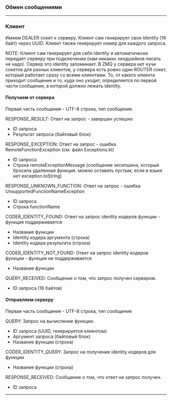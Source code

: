 ### Обмен сообщениями

----

### Клиент

Имеем DEALER сокет к серверу.
Клиент сам генерирует свое identity (16 байт) через UUID.
Клиент также генерирует номер для каждого запроса.

NOTE: Клиент сам генерирует для себя identity и автоматически передает серверу при подключении 
(нам никаких хендшейков писать не надо).
Сервер это identity запоминает.
В ZMQ у сервера нет кучи сокетов для разных клиентов, у сервера есть ровно один ROUTER сокет,
который работает сразу со всеми клиентами.
То, от какого клиента приходит сообщение и то, куда оно уходит,
определяется по первой части сообщения, в которой должно лежать identity.

#### Получаем от сервера

Первая часть сообщения - UTF-8 строка, тип сообщения.

RESPONSE_RESULT: Ответ на запрос - завершен успешно

 - ID запроса
 - Результат запроса (байтовый блок)
 
RESPONSE_EXCEPTION: Ответ на запрос - ошибка RemoteFunctionException (см. файл Exceptions.kt)

- ID запроса
- Строка remoteExceptionMessage (сообщение эксепшена, который бросила удаленная функция. можно оставить пустым, если в языке нет exception.toString)

RESPONSE_UNKNOWN_FUNCTION: Ответ на запрос - ошибка UnsupportedFunctionNameException
- ID запроса
- Строка functionName
 
CODER_IDENTITY_FOUND: Ответ на запрос identity кодеров функции - функция поддерживается

 - Название функции
 - Identity кодера аргумента (строка)
 - Identity кодера результата (строка)
 
CODER_IDENTITY_NOT_FOUND: Ответ на запрос identity кодеров функции - функция не поддерживается

 - Название функции
 
QUERY_RECEIVED: Сообщение о том, что запрос получен сервером.

 - ID запроса (16 байтов)

#### Отправляем серверу

Первая часть сообщения - UTF-8 строка, тип сообщения

QUERY: Запрос на вычисление функции.

 - ID запроса (UUID, генерируется клиентом)
 - Аргумент запроса (байтовый блок)
 - Название функции (строка)

CODER_IDENTITY_QUERY: Запрос на получение identity кодеров для функции

 - Название функции (строка)
 
RESPONSE_RECEIVED: Сообщение о том, что ответ на запрос получен.
 
 - ID запроса

----